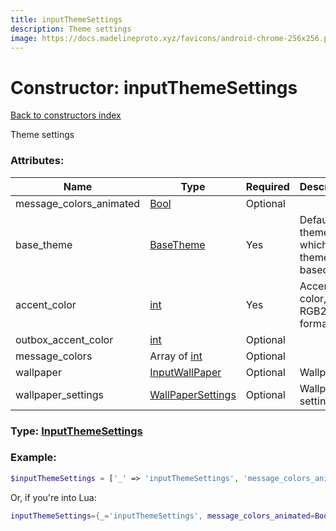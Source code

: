 ```yaml
---
title: inputThemeSettings
description: Theme settings
image: https://docs.madelineproto.xyz/favicons/android-chrome-256x256.png
---
```

# Constructor: inputThemeSettings  
[Back to constructors index](index.md)



Theme settings

### Attributes:

| Name     |    Type       | Required | Description |
|----------|---------------|----------|-------------|
|message\_colors\_animated|[Bool](../types/Bool.md) | Optional|
|base\_theme|[BaseTheme](../types/BaseTheme.md) | Yes|Default theme on which this theme is based|
|accent\_color|[int](../types/int.md) | Yes|Accent color, RGB24 format|
|outbox\_accent\_color|[int](../types/int.md) | Optional|
|message\_colors|Array of [int](../types/int.md) | Optional|
|wallpaper|[InputWallPaper](../types/InputWallPaper.md) | Optional|Wallpaper|
|wallpaper\_settings|[WallPaperSettings](../types/WallPaperSettings.md) | Optional|Wallpaper settings|



### Type: [InputThemeSettings](../types/InputThemeSettings.md)


### Example:

```php
$inputThemeSettings = ['_' => 'inputThemeSettings', 'message_colors_animated' => Bool, 'base_theme' => BaseTheme, 'accent_color' => int, 'outbox_accent_color' => int, 'message_colors' => [int, int], 'wallpaper' => InputWallPaper, 'wallpaper_settings' => WallPaperSettings];
```  


Or, if you're into Lua:

```lua
inputThemeSettings={_='inputThemeSettings', message_colors_animated=Bool, base_theme=BaseTheme, accent_color=int, outbox_accent_color=int, message_colors={int}, wallpaper=InputWallPaper, wallpaper_settings=WallPaperSettings}

```


